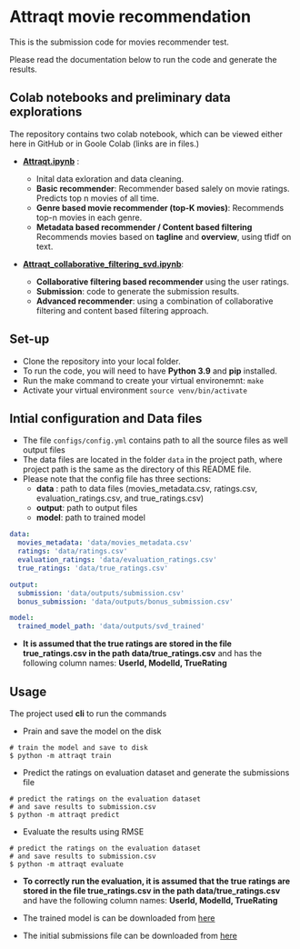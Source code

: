 # Attraqt movie recommendation
This is the submission code for movies recommender test.

Please read the documentation below to run the code and generate the results.

## Colab notebooks and preliminary data explorations
The repository contains two colab notebook, which can be viewed either here in GitHub or in Goole Colab (links are in files.)
* [**Attraqt.ipynb**](https://github.com/shriman/attraqt_movie_recommendation/blob/main/Attraqt.ipynb) : 
  * Inital data exloration and data cleaning.
  * **Basic recommender**: Recommender based salely on movie ratings. Predicts top n movies of all time.
  * **Genre based movie recommender (top-K movies)**: Recommends top-n movies in each genre. 
  * **Metadata based recommender / Content based filtering** Recommends movies based on **tagline** and **overview**, using tfidf on text.
  
* [**Attraqt_collaborative_filtering_svd.ipynb**](https://github.com/shriman/attraqt_movie_recommendation/blob/main/Attraqt_collaborative_filtering_svd.ipynb):  
  * **Collaborative filtering based recommender** using the user ratings.
  * **Submission**: code to generate the submission results.
  * **Advanced recommender**: using a combination of collaborative filtering and content based filtering approach.

## Set-up
* Clone the repository into your local folder.
* To run the code, you will need to have **Python 3.9** and **pip** installed. 
* Run the make command to create your virtual environemnt:
 ``` make ```
* Activate your virtual environment 
```source venv/bin/activate``` 

## Intial configuration and Data files
* The file ```configs/config.yml``` contains path to all the source files as well output files
* The data files are located in the folder ```data``` in the project path, where project path is the same as the 
  directory of this README file.
* Please note that the config file has three sections:
  * **data** : path to data files (movies_metadata.csv, ratings.csv, evaluation_ratings.csv, and true_ratings.csv)
  * **output**: path to output files 
  * **model**: path to trained model
```yaml
data:
  movies_metadata: 'data/movies_metadata.csv'
  ratings: 'data/ratings.csv'
  evaluation_ratings: 'data/evaluation_ratings.csv'
  true_ratings: 'data/true_ratings.csv'

output:
  submission: 'data/outputs/submission.csv'
  bonus_submission: 'data/outputs/bonus_submission.csv'

model:
  trained_model_path: 'data/outputs/svd_trained'
```
* **It is assumed that the true ratings are stored in the file true_ratings.csv in the path data/true_ratings.csv** and has the following column names: **UserId, ModelId, TrueRating**

## Usage
The project used **cli** to run the commands
* Prain and save the model on the disk
```shell
# train the model and save to disk
$ python -m attraqt train
```
* Predict the ratings on evaluation dataset and generate the submissions file
```shell
# predict the ratings on the evaluation dataset
# and save results to submission.csv
$ python -m attraqt predict
```
* Evaluate the results using RMSE
```shell
# predict the ratings on the evaluation dataset
# and save results to submission.csv
$ python -m attraqt evaluate
```
* **To correctly run the evaluation, it is assumed that the true ratings are stored in the file true_ratings.csv in the path data/true_ratings.csv** 
  and have the following column names: **UserId, ModelId, TrueRating**
  
* The trained model is can be downloaded from [here](https://drive.google.com/file/d/13l6Sf27bBjoaoLsHjxN25OQHarzksOiP/view?usp=sharing)  
* The initial submissions file can be downloaded from [here](https://drive.google.com/file/d/1w-3kaRHxRYEb7bbpi208xuEoH08JtBOu/view?usp=sharing)


